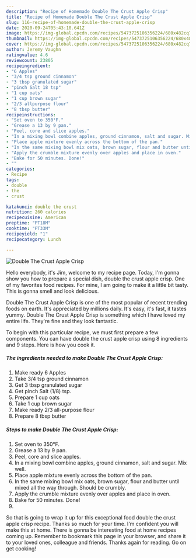 ```yaml
---
description: "Recipe of Homemade Double The Crust Apple Crisp"
title: "Recipe of Homemade Double The Crust Apple Crisp"
slug: 116-recipe-of-homemade-double-the-crust-apple-crisp
date: 2020-09-24T05:43:10.641Z
image: https://img-global.cpcdn.com/recipes/5473725106356224/680x482cq70/double-the-crust-apple-crisp-recipe-main-photo.jpg
thumbnail: https://img-global.cpcdn.com/recipes/5473725106356224/680x482cq70/double-the-crust-apple-crisp-recipe-main-photo.jpg
cover: https://img-global.cpcdn.com/recipes/5473725106356224/680x482cq70/double-the-crust-apple-crisp-recipe-main-photo.jpg
author: Jeremy Vaughn
ratingvalue: 4.6
reviewcount: 23805
recipeingredient:
- "6 Apples"
- "3/4 tsp ground cinnamon"
- "3 tbsp granulated sugar"
- "pinch Salt 18 tsp"
- "1 cup oats"
- "1 cup brown sugar"
- "2/3 allpurpose flour"
- "8 tbsp butter"
recipeinstructions:
- "Set oven to 350°F."
- "Grease a 13 by 9 pan."
- "Peel, core and slice apples."
- "In a mixing bowl combine apples, ground cinnamon, salt and sugar. Mix well."
- "Place apple mixture evenly across the bottom of the pan."
- "In the same mixing bowl mix oats, brown sugar, flour and butter until mixed all the way through. Should be crumbly."
- "Apply the crumble mixture evenly over apples and place in oven."
- "Bake for 50 minutes. Done!"
- ""
categories:
- Recipe
tags:
- double
- the
- crust

katakunci: double the crust 
nutrition: 260 calories
recipecuisine: American
preptime: "PT18M"
cooktime: "PT33M"
recipeyield: "1"
recipecategory: Lunch

---
```



![Double The Crust Apple Crisp](https://img-global.cpcdn.com/recipes/5473725106356224/680x482cq70/double-the-crust-apple-crisp-recipe-main-photo.jpg)

Hello everybody, it's Jim, welcome to my recipe page. Today, I'm gonna show you how to prepare a special dish, double the crust apple crisp. One of my favorites food recipes. For mine, I am going to make it a little bit tasty. This is gonna smell and look delicious.

Double The Crust Apple Crisp is one of the most popular of recent trending foods on earth. It's appreciated by millions daily. It's easy, it's fast, it tastes yummy. Double The Crust Apple Crisp is something which I have loved my entire life. They're fine and they look fantastic.




To begin with this particular recipe, we must first prepare a few components. You can have double the crust apple crisp using 8 ingredients and 9 steps. Here is how you cook it.

<!--inarticleads1-->

##### The ingredients needed to make Double The Crust Apple Crisp:

1. Make ready 6 Apples
1. Take 3/4 tsp ground cinnamon
1. Get 3 tbsp granulated sugar
1. Get pinch Salt (1/8) tsp.
1. Prepare 1 cup oats
1. Take 1 cup brown sugar
1. Make ready 2/3 all-purpose flour
1. Prepare 8 tbsp butter




<!--inarticleads2-->

##### Steps to make Double The Crust Apple Crisp:

1. Set oven to 350°F.
1. Grease a 13 by 9 pan.
1. Peel, core and slice apples.
1. In a mixing bowl combine apples, ground cinnamon, salt and sugar. Mix well.
1. Place apple mixture evenly across the bottom of the pan.
1. In the same mixing bowl mix oats, brown sugar, flour and butter until mixed all the way through. Should be crumbly.
1. Apply the crumble mixture evenly over apples and place in oven.
1. Bake for 50 minutes. Done!
1. 




So that is going to wrap it up for this exceptional food double the crust apple crisp recipe. Thanks so much for your time. I'm confident you will make this at home. There is gonna be interesting food at home recipes coming up. Remember to bookmark this page in your browser, and share it to your loved ones, colleague and friends. Thanks again for reading. Go on get cooking!
